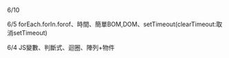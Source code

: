 6/10 

6/5 forEach.forIn.forof、時間、簡單BOM,DOM、setTimeout(clearTimeout:取消setTimeout)

6/4 JS變數、判斷式、迴圈、陣列+物件
